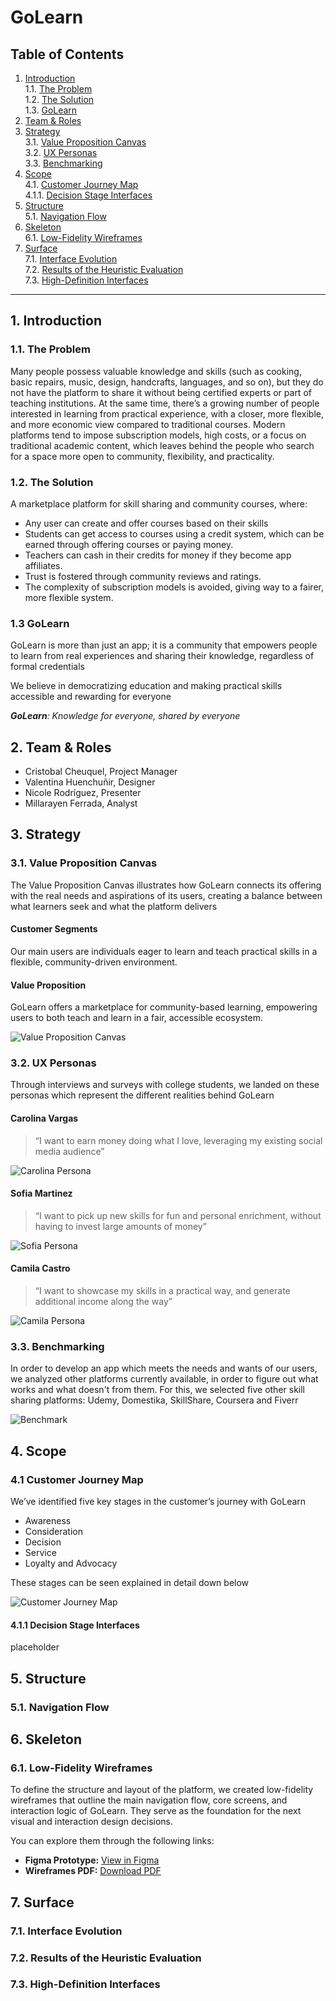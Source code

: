 # GoLearn
## Table of Contents
1. [Introduction](#1-introduction)  
   1.1. [The Problem](#11-the-problem)  
   1.2. [The Solution](#12-the-solution)   
   1.3. [GoLearn](#13-golearn)
2. [Team & Roles](#3-team--roles)
3. [Strategy](#4-strategy)  
   3.1. [Value Proposition Canvas](#31-value-proposition-canvas)  
   3.2. [UX Personas](#32-ux-personas)  
   3.3. [Benchmarking](#33-benchmarking)
4. [Scope](#scope)  
   4.1. [Customer Journey Map](#41-customer-journey-map)  
   4.1.1. [Decision Stage Interfaces](#411-decision-stage-interfaces)
5. [Structure](#5-structure)  
   5.1. [Navigation Flow](#51-navigation-flow)
6. [Skeleton](#6-skeleton)  
   6.1. [Low-Fidelity Wireframes](#61-low-fidelity-wireframes)
7. [Surface](#7-surface)  
   7.1. [Interface Evolution](#71-interface-evolution)  
   7.2. [Results of the Heuristic Evaluation](#72-results-of-the-heuristic-evaluation)  
   7.3. [High-Definition Interfaces](#73-high-definition-interfaces)

---

## 1. Introduction

### 1.1. The Problem
Many people possess valuable knowledge and skills (such as cooking, basic repairs, music, design, handcrafts, languages, and so on), but they do not have the platform to share it without being certified experts or part of teaching institutions.
At the same time, there’s a growing number of people interested in learning from practical experience, with a closer, more flexible, and more economic view compared to traditional courses.
Modern platforms tend to impose subscription models, high costs, or a focus on traditional academic content, which leaves behind the people who search for a space more open to community, flexibility, and practicality.

### 1.2. The Solution
A marketplace platform for skill sharing and community courses, where:
- Any user can create and offer courses based on their skills
- Students can get access to courses using a credit system, which can be earned through offering courses or paying money.
- Teachers can cash in their credits for money if they become app affiliates.
- Trust is fostered through community reviews and ratings.
- The complexity of subscription models is avoided, giving way to a fairer, more flexible system.

### 1.3 GoLearn

GoLearn is more than just an app; it is a community that empowers people to learn from real experiences and sharing their knowledge, regardless of formal credentials

We believe in democratizing education and making practical skills accessible and rewarding for everyone 

***GoLearn**: Knowledge for everyone, shared by everyone*

## 2. Team & Roles

- Cristobal Cheuquel, Project Manager
- Valentina Huenchuñir, Designer
- Nicole Rodríguez, Presenter
- Millarayen Ferrada, Analyst

## 3. Strategy

### 3.1. Value Proposition Canvas

The Value Proposition Canvas illustrates how GoLearn connects its offering with the real needs and aspirations of its users, creating a balance between what learners seek and what the platform delivers

#### Customer Segments

Our main users are individuals eager to learn and teach practical skills in a flexible, community-driven environment.

#### Value Proposition

GoLearn offers a marketplace for community-based learning, empowering users to both teach and learn in a fair, accessible ecosystem.

![Value Proposition Canvas](assets/value-proposition-canvas-GoLearn.png)

### 3.2. UX Personas

Through interviews and surveys with college students, we landed on these personas which represent the different realities behind GoLearn

#### Carolina Vargas
> “I want to earn money doing what I love, leveraging my existing social media audience”

![Carolina Persona](assets/persona-carolina-GoLearn.png)

#### Sofia Martinez
> “I want to pick up new skills for fun and personal enrichment, without having to invest large amounts of money”

![Sofia Persona](assets/persona-sofia-GoLearn.png)

#### Camila Castro
> “I want to showcase my skills in a practical way, and generate additional income along the way”

![Camila Persona](assets/persona-camila-GoLearn.png)

### 3.3. Benchmarking

In order to develop an app which meets the needs and wants of our users, we analyzed other platforms currently available, in order to figure out what works and what doesn't from them.
For this, we selected five other skill sharing platforms: Udemy, Domestika, SkillShare, Coursera and Fiverr

![Benchmark](assets/benchmark-GoLearn.png)

## 4. Scope

### 4.1 Customer Journey Map

We’ve identified five key stages in the customer’s journey with GoLearn

- Awareness
- Consideration
- Decision
- Service
- Loyalty and Advocacy

These stages can be seen explained in detail down below

![Customer Journey Map](assets/journey-map-GoLearn.png)

#### 4.1.1 Decision Stage Interfaces

placeholder

## 5. Structure

### 5.1. Navigation Flow

## 6. Skeleton

### 6.1. Low-Fidelity Wireframes

To define the structure and layout of the platform, we created low-fidelity wireframes that outline the main navigation flow, core screens, and interaction logic of GoLearn. They serve as the foundation for the next visual and interaction design decisions.

You can explore them through the following links:

- **Figma Prototype:** [View in Figma](https://www.figma.com/file/YOUR-FIGMA-LINK)
- **Wireframes PDF:** [Download PDF](./assets/wireframes-GoLearn.pdf)

## 7. Surface

### 7.1. Interface Evolution

### 7.2. Results of the Heuristic Evaluation

### 7.3. High-Definition Interfaces